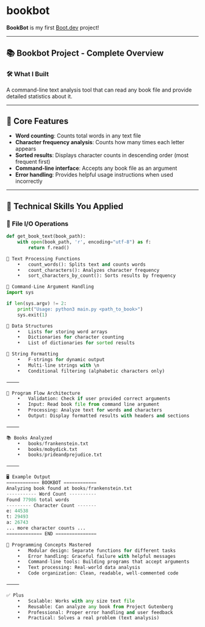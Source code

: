 # bookbot

**BookBot** is my first [Boot.dev](https://www.boot.dev) project!

---

## 📚 Bookbot Project - Complete Overview

### 🛠️ What I Built  
A command-line text analysis tool that can read any book file and provide detailed statistics about it.

---

## 🚀 Core Features

- **Word counting**: Counts total words in any text file  
- **Character frequency analysis**: Counts how many times each letter appears  
- **Sorted results**: Displays character counts in descending order (most frequent first)  
- **Command-line interface**: Accepts any book file as an argument  
- **Error handling**: Provides helpful usage instructions when used incorrectly  

---

## 🧠 Technical Skills You Applied

### 🔹 File I/O Operations

```python
def get_book_text(book_path):
    with open(book_path, 'r', encoding="utf-8") as f:
        return f.read()

🔹 Text Processing Functions
	•	count_words(): Splits text and counts words
	•	count_characters(): Analyzes character frequency
	•	sort_characters_by_count(): Sorts results by frequency

🔹 Command-Line Argument Handling
import sys

if len(sys.argv) != 2:
    print("Usage: python3 main.py <path_to_book>")
    sys.exit(1)

🔹 Data Structures
	•	Lists for storing word arrays
	•	Dictionaries for character counting
	•	List of dictionaries for sorted results

🔹 String Formatting
	•	F-strings for dynamic output
	•	Multi-line strings with \n
	•	Conditional filtering (alphabetic characters only)

⸻

🧭 Program Flow Architecture
	•	Validation: Check if user provided correct arguments
	•	Input: Read book file from command line argument
	•	Processing: Analyze text for words and characters
	•	Output: Display formatted results with headers and sections

⸻

📚 Books Analyzed
	•	books/frankenstein.txt
	•	books/mobydick.txt
	•	books/prideandprejudice.txt

⸻

🖥️ Example Output
============ BOOKBOT ============
Analyzing book found at books/frankenstein.txt
----------- Word Count ----------
Found 77986 total words
--------- Character Count -------
e: 44538
t: 29493
a: 26743
... more character counts ...
============= END ===============

🧩 Programming Concepts Mastered
	•	Modular design: Separate functions for different tasks
	•	Error handling: Graceful failure with helpful messages
	•	Command-line tools: Building programs that accept arguments
	•	Text processing: Real-world data analysis
	•	Code organization: Clean, readable, well-commented code

⸻

✅ Plus
	•	Scalable: Works with any size text file
	•	Reusable: Can analyze any book from Project Gutenberg
	•	Professional: Proper error handling and user feedback
	•	Practical: Solves a real problem (text analysis)

